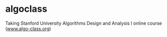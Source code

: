 algoclass
=========

Taking Stanford University Algorithms Design and Analysis I online course (www.algo-class.org)